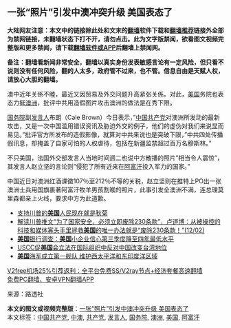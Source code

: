  <h2>一张“照片”引发中澳冲突升级 美国表态了</h2> <p class="notice"><b>大陆网友注意：本文中的链接除此处和文末的<a href="https://github.com/bannedbook/fanqiang" >翻墙</a>软件下载和<a href="https://github.com/killgcd/justmysocks/blob/master/README.md">翻墙推荐</a>链接外全部为禁网链接，未翻墙状态下打不开，请勿点击。此为文字版禁闻，欲看图文视频完整版和更多禁闻，请下载<a href="https://github.com/bannedbook/fanqiang">翻墙软件或APP</a>后翻墙上禁闻网。</p><p>备注：翻墙看新闻非常安全，翻墙以真实身份发表敏感言论有一定风险，但只看不说则没有任何风险，翻的人太多，政府管不过来，也不管。信息自由是天赋人权，请放心大胆的翻墙。</b></p>  <div class="entry"> <p id="conimg">澳中近年关係不睦，最近又因贸易及外交问题升高紧张关係。对此，<a href="https://www.bannedbook.org/bnews/tag/%e7%be%8e%e5%9b%bd/" class="st_tag internal_tag" rel="tag" title="标签 美国 下的日志">美国</a>务院也表态力挺<a href="https://www.bannedbook.org/bnews/tag/%e6%be%b3%e6%b4%b2/" class="st_tag internal_tag" rel="tag" title="标签 澳洲 下的日志">澳洲</a>，批评中共用造假图片攻击澳洲的做法是在秀下限。</p> <p><a href="https://www.bannedbook.org/bnews/tag/%e5%9b%bd%e5%8a%a1%e9%99%a2/" class="st_tag internal_tag" rel="tag" title="标签 国务院 下的日志">国务院</a>副<a href="https://www.bannedbook.org/bnews/tag/%E5%8F%91%E8%A8%80%E4%BA%BA/" class="st_tag internal_tag" rel="tag" title="标签 发言人 下的日志">发言人</a>布朗（Cale Brown）今日表示，&#8221;<span class='wp_keywordlink_affiliate'><a href="https://www.bannedbook.org/" title="中国" target="_blank">中国</a></span><a href="https://www.bannedbook.org/bnews/tag/%e5%85%b1%e4%ba%a7%e5%85%9a/" class="st_tag internal_tag" rel="tag" title="标签 共产党 下的日志">共产党</a>对澳洲所发动的最新攻击，又是一次中国滥用错误资讯及胁迫外交的例子，他们的虚伪对我们来说显而易见。&#8221;批评官方所发布的造假影像，就算对中共来说也是突破下限，&#8221;中共四处传播假讯息，却掩盖了自家可怕的人权虐待，包括在新疆监禁超过百万名穆斯林。&#8221;</p> <p>不只美国，法国外交部发言人当地时间週二也说中方散播的照片&#8221;相当令人震惊&#8221;，其发言人赵立坚的言论则&#8221;侵犯了所有近来在<a href="https://www.bannedbook.org/bnews/tag/%e9%98%bf%e5%af%8c%e6%b1%97/" class="st_tag internal_tag" rel="tag" title="标签 阿富汗 下的日志">阿富汗</a>投入军力的国家。&#8221;</p>  <p>中国近日对澳洲红酒课徵107％至212％不等的关税，赵立坚则在推特上PO出一张澳洲士兵用国旗裹著阿富汗牧羊男孩割喉的照片，此事引发全澳洲不满，连总理莫里森都亲上火线，要求中方为此道歉。</p> <ul class='op-related-articles' title='相关阅读'> <li><a href='https://www.bannedbook.org/bnews/comments/20201203/1441472.html' target='_blank'>支持川普的<b>美国</b>人民现在就是秋菊</a></li> <li><a href='https://www.bannedbook.org/bnews/bannedvideo/20201203/1441465.html' target='_blank'>解读川普推文“为了国家安全，必须立即废除230条款”，卢道博：从被操控的科技和媒体寡头手里拯救<b>美国</b>的唯一办法就是“废除230条款！”(12/02)</a></li> <li><a href='https://www.bannedbook.org/bnews/baitai/20201203/1441458.html' target='_blank'><b>美国</b>银行调查：<b>美国</b>小企业信心第三季度降至四年最低水平</a></li> <li><a href='https://www.bannedbook.org/bnews/worldnews/usa/20201203/1441449.html' target='_blank'>USCC促<b>美国</b>会立法在国际组织中反对中国改变台湾地位</a></li> <li><a href='https://www.bannedbook.org/bnews/cbnews/20201203/1441422.html' target='_blank'><b>美国</b>海军成立第一舰队 维护西太平洋和东印度洋区域</a></li> </ul> <p class="texttj"> <a href="https://www.bannedbook.org/forum23/topic22702.html" target="_blank">V2free机场25%引荐返利：全平台免费SS/V2ray节点+经济套餐高速翻墙</a><br/> <a href="https://github.com/bannedbook/fanqiang/wiki/%E7%A6%81%E9%97%BB%E7%BD%91%E5%AE%89%E5%8D%93%E7%BF%BB%E5%A2%99%E6%96%B0%E9%97%BBAPP" target="_blank">免费PC翻墙、安卓VPN翻墙APP</a></p><p> 来源：路透社 </p><a name='sharetosocial'></a>       <div><b>本文的图文或视频完整版</b>：<a href='https://www.bannedbook.org/bnews/worldnews/20201203/1441471.html'>一张“照片”引发中澳冲突升级 美国表态了</a></div>  </div><!--END ENTRY--> <div class="postfooter"> <div>本文标签：<a href="https://www.bannedbook.org/bnews/tag/%e4%b8%ad%e5%9b%bd%e5%85%b1%e4%ba%a7%e5%85%9a/" rel="tag">中国共产党</a>, <a href="https://www.bannedbook.org/bnews/tag/%E4%B8%AD%E6%BE%B3/" rel="tag">中澳</a>, <a href="https://www.bannedbook.org/bnews/tag/%e5%85%b1%e4%ba%a7%e5%85%9a/" rel="tag">共产党</a>, <a href="https://www.bannedbook.org/bnews/tag/%E5%8F%91%E8%A8%80%E4%BA%BA/" rel="tag">发言人</a>, <a href="https://www.bannedbook.org/bnews/tag/%e5%9b%bd%e5%8a%a1%e9%99%a2/" rel="tag">国务院</a>, <a href="https://www.bannedbook.org/bnews/tag/%e6%be%b3%e6%b4%b2/" rel="tag">澳洲</a>, <a href="https://www.bannedbook.org/bnews/tag/%e7%be%8e%e5%9b%bd/" rel="tag">美国</a>, <a href="https://www.bannedbook.org/bnews/tag/%e9%98%bf%e5%af%8c%e6%b1%97/" rel="tag">阿富汗</a></div>  </div><!--END POSTFOOTER--> 